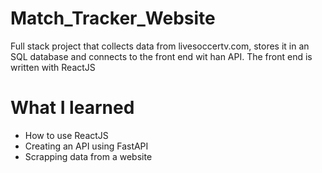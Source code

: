 # Match_Tracker_Website

Full stack project that collects data from livesoccertv.com, stores it in an SQL database and connects to the front end wit han API. The front end is written with ReactJS

# What I learned 
* How to use ReactJS
* Creating an API using FastAPI
* Scrapping data from a website 

